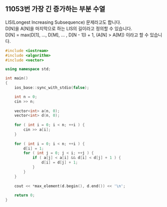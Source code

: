 11053번 가장 긴 증가하는 부분 수열
---------------------------

LIS(Longest Increasing Subsequence) 문제라고도 합니다.  
D[N]을 A[N]을 마지막으로 하는 LIS의 길이라고 정의할 수 있습니다.  
D[N] = max(D[1], ..., D[M], ... , D[N - 1]) + 1, (A[N] > A[M]) 이라고 할 수 있습니다.

~~~ cpp
#include <iostream>
#include <algorithm>
#include <vector>

using namespace std;

int main()
{
    ios_base::sync_with_stdio(false);

    int n = 0;
    cin >> n;
    
    vector<int> a(n, 0);
    vector<int> d(n, 0);
    
    for ( int i = 0; i < n; ++i ) {
        cin >> a[i];
    }
    
    for ( int i = 0; i < n; ++i ) {
        d[i] = 1;
        for ( int j = 0; j < i; ++j ) {
            if ( a[j] < a[i] && d[i] < d[j] + 1 ) {
                d[i] = d[j] + 1;
            }
        }
    }
    
    cout << *max_element(d.begin(), d.end()) << '\n';
    
    return 0;
}
~~~